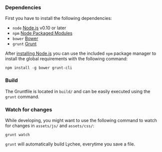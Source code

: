 ### Dependencies

First you have to install the following dependencies:

- `node` [Node.js](http://nodejs.org) v0.10 or later
- `npm` [Node Packaged Modules](https://www.npmjs.org)
- `bower` [Bower](http://bower.io)
- `grunt` [Grunt](http://gruntjs.com)

After [installing Node.js](http://nodejs.org) you can use the included `npm` package manager to install the global requirements with the following command:

	npm install -g bower grunt-cli
	
### Build

The Gruntfile is located in `build/` and can be easily executed using the `grunt` command.
	
### Watch for changes

While developing, you might want to use the following command to watch for changes in `assets/js/` and `assets/css/`:

	grunt watch
	
`grunt` will automatically build Lychee, everytime you save a file.